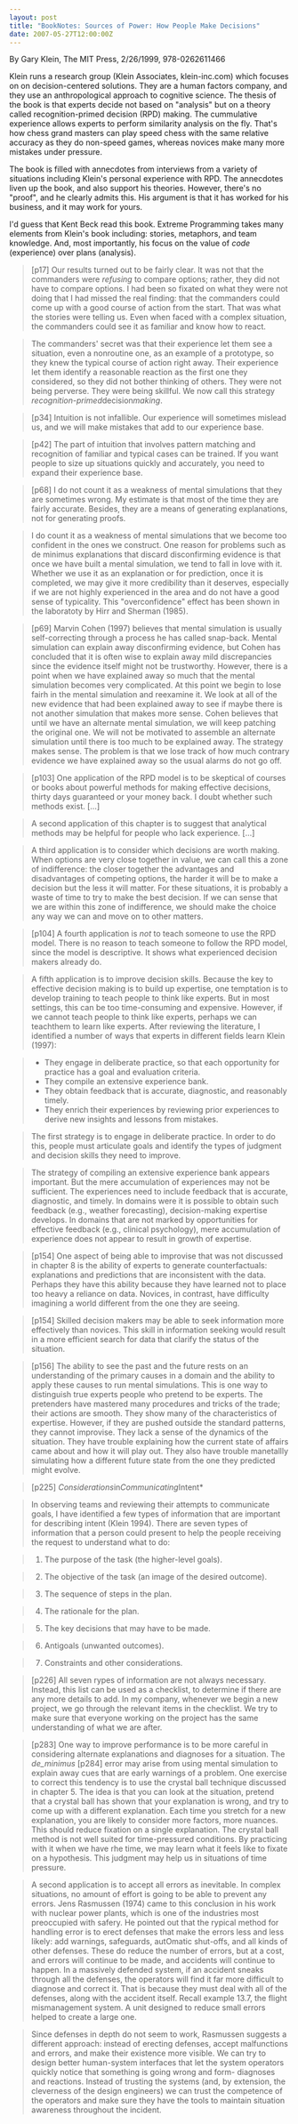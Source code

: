 ```yaml
---
layout: post
title: "BookNotes: Sources of Power: How People Make Decisions"
date: 2007-05-27T12:00:00Z
---
```

By Gary Klein, The MIT Press, 2/26/1999, 978-0262611466

Klein runs a research group (Klein Associates, klein-inc.com) which
focuses on on decision-centered solutions.  They are a human factors
company, and they use an anthropological approach to cognitive
science.  The thesis of the book is that experts decide not based on
"analysis" but on a theory called recognition-primed decision (RPD)
making.  The cummulative experience allows experts to perform
similarity analysis on the fly.  That's how chess grand masters can
play speed chess with the same relative accuracy as they do non-speed
games, whereas novices make many more mistakes under pressure.

The book is filled with annecdotes from interviews from a variety of
situations including Klein's personal experience with RPD.  The
annecdotes liven up the book, and also support his theories.  However,
there's no "proof", and he clearly admits this.  His argument is that
it has worked for his business, and it may work for yours.

I'd guess that Kent Beck read this book.  Extreme Programming takes
many elements from Klein's book including: stories, metaphors, and
team knowledge.  And, most importantly, his focus on the value of
*code* (experience) over plans (analysis).


> [p17] Our results turned out to be fairly clear. It was not that the
> commanders were *refusing* to compare options; rather, they did not
> have to compare options. I had been so fixated on what they were not
> doing that I had missed the real finding: that the commanders could
> come up with a good course of action from the start. That was what the
> stories were telling us. Even when faced with a complex situation, the
> commanders could see it as familiar and know how to react.



> The commanders' secret was that their experience let them see a
> situation, even a nonroutine one, as an example of a prototype, so
> they knew the typical course of action right away. Their experience
> let them identify a reasonable reaction as the first one they
> considered, so they did not bother thinking of others. They were not
> being perverse. They were being skillful. We now call this strategy
> *recognition-primed*decision*making*.



> [p34] Intuition is not infallible. Our experience will sometimes
> mislead us, and we will make mistakes that add to our experience
> base.



> [p42] The part of intuition that involves pattern matching and
> recognition of familiar and typical cases can be trained.  If you want
> people to size up situations quickly and accurately, you need to
> expand their experience base.



> [p68] I do not count it as a weakness of mental simulations that they
> are sometimes wrong. My estimate is that most of the time they are
> fairly accurate. Besides, they are a means of generating explanations,
> not for generating proofs.



> I do count it as a weakness of mental simulations that we become too
> confident in the ones we construct. One reason for problems such as de
> minimus explanations that discard disconfirming evidence is that once
> we have built a mental simulation, we tend to fall in love with
> it. Whether we use it as an explanation or for prediction, once it is
> completed, we may give it more credibility than it deserves,
> especially if we are not highly experienced in the area and do not
> have a good sense of typicality. This "overconfidence" effect has been
> shown in the laboratoty by Hirr and Sherman (1985).



> [p69] Marvin Cohen (1997) believes that mental simulation is usually
> self-correcting through a process he has called snap-back. Mental
> simulation can explain away disconfirming evidence, but Cohen has
> concluded that it is often wise to explain away mild discrepancies
> since the evidence itself might not be trustworthy. However, there is
> a point when we have explained away so much that the mental simulation
> becomes very complicated. At this point we begin to lose fairh in the
> mental simulation and reexamine it. We look at all of the new evidence
> that had been explained away to see if maybe there is not another
> simulation that makes more sense. Cohen believes that until we have an
> alternate mental simulation, we will keep patching the original
> one. We will not be motivated to assemble an alternate simulation
> until there is too much to be explained away. The strategy makes
> sense. The problem is that we lose track of how much contrary evidence
> we have explained away so the usual alarms do not go off.



> [p103] One application of the RPD model is to be skeptical of courses or
> books about powerful methods for making effective decisions, thirty
> days guaranteed or your money back. I doubt whether such methods
> exist. [...]



> A second application of this chapter is to suggest that analytical
> methods may be helpful for people who lack experience. [...]



> A third application is to consider which decisions are worth
> making. When options are very close together in value, we can call
> this a zone of indifference: the closer together the advantages and
> disadvantages of competing options, the harder it will be to make a
> decision but the less it will matter. For these situations, it is
> probably a waste of time to try to make the best decision. If we can
> sense that we are within this zone of indifference, we should make the
> choice any way we can and move on to other matters.



> [p104] A fourth application is *not* to teach someone to use the RPD
> model. There is no reason to teach someone to follow the RPD model,
> since the model is descriptive. It shows what experienced decision
> makers already do.



> A fifth application is to improve decision skills. Because the key to
> effective decision making is to build up expertise, one temptation is
> to develop training to teach people to think like experts. But in most
> settings, this can be too time-consuming and expensive. However, if we
> cannot teach people to think like experts, perhaps we can teachthem to
> learn like experts. After reviewing the literature, I identified a
> number of ways that experts in different fields learn Klein (1997):



> * They engage in deliberate practice, so that each opportunity for practice has a goal and evaluation criteria.
> * They compile an extensive experience bank.
> * They obtain feedback that is accurate, diagnostic, and reasonably timely.
> * They enrich their experiences by reviewing prior experiences to derive new insights and lessons from mistakes.



> The first strategy is to engage in deliberate practice. In order to do
> this, people must articulate goals and identify the types of judgment
> and decision skills they need to improve.



> The strategy of compiling an extensive experience bank appears
> important. But the mere accumulation of experiences may not be
> sufficient. The experiences need to include feedback that is accurate,
> diagnostic, and timely. In domains were it is possible to obtain such
> feedback (e.g., weather forecasting), decision-making expertise
> develops. In domains that are not marked by opportunities for
> effective feedback (e.g., clinical psychology), mere accumulation of
> experience does not appear to result in growth of expertise.



> [p154] One aspect of being able to improvise that was not discussed in
> chapter 8 is the ability of experts to generate counterfactuals:
> explanations and predictions that are inconsistent with the
> data. Perhaps they have this ability because they have learned not to
> place too heavy a reliance on data. Novices, in contrast, have
> difficulty imagining a world different from the one they are seeing.



> [p154] Skilled decision makers may be able to seek information more
> effectively than novices. This skill in information seeking would
> result in a more efficient search for data that clarify the status of
> the situation.



> [p156] The ability to see the past and the future rests on an
> understanding of the primary causes in a domain and the ability to
> apply these causes to run mental simulations. This is one way to
> distinguish true experts people who pretend to be experts. The
> pretenders have mastered many procedures and tricks of the trade;
> their actions are smooth. They show many of the characteristics of
> expertise. However, if they are pushed outside the standard patterns,
> they cannot improvise. They lack a sense of the dynamics of the
> situation. They have trouble explaining how the current state of
> affairs came about and how it will play out.  They also have trouble
> manetallly simulating how a different future state from the one they
> predicted might evolve.



> [p225] *Considerations*in*Communicating*Intent*



> In observing teams and reviewing their attempts to communicate goals,
> I have identified a few types of information that are important for
> describing intent (Klein 1994). There are seven types of information
> that a person could present to help the people receiving the request
> to understand what to do:



> 1. The purpose of the task (the higher-level goals).



> 2. The objective of the task (an image of the desired outcome).



> 3. The sequence of steps in the plan.



> 4. The rationale for the plan.



> 5. The key decisions that may have to be made.



> 6. Antigoals (unwanted outcomes).



> 7. Constraints and other considerations.



> [p226] All seven rypes of information are not always
> necessary. Instead, this list can be used as a checklist, to determine
> if there are any more details to add. In my company, whenever we begin
> a new project, we go through the relevant items in the checklist. We
> try to make sure that everyone working on the project has the same
> understanding of what we are after.



> [p283] One way to improve performance is to be more careful in
> considering alternate explanations and diagnoses for a situation.  The
> _de_minimus_ [p284] error may arise from using mental simulation to
> explain away cues that are early warnings of a problem. One exercise
> to correct this tendency is to use the crystal ball technique
> discussed in chapter 5. The idea is that you can look at the
> situation, pretend that a crystal ball has shown that your explanation
> is wrong, and try to come up with a different explanation. Each time
> you stretch for a new explanation, you are likely to consider more
> factors, more nuances. This should reduce fixation on a single
> explanation. The crystal ball method is not well suited for
> time-pressured conditions. By practicing with it when we have rhe
> time, we may learn what it feels like to fixate on a hypothesis. This
> judgment may help us in situations of time pressure.



> A second application is to accept all errors as inevitable. In complex
> situations, no amount of effort is going to be able to prevent any
> errors. Jens Rasmussen (1974) came to this conclusion in his work with
> nuclear power plants, which is one of the industries most preoccupied
> with safery. He pointed out that the rypical method for handling error
> is to erect defenses that make the errors less and less likely: add
> warnings, safeguards, autOmatic shut-offs, and all kinds of other
> defenses. These do reduce the number of errors, but at a cost, and
> errors will continue to be made, and accidents will continue to
> happen. In a massively defended system, if an accident sneaks through
> all the defenses, the operators will find it far more difficult to
> diagnose and correct it. That is because they must deal with all of
> the defenses, along with the accident itself. Recall example 13.7, the
> flight mismanagement system. A unit designed to reduce small errors
> helped to create a large one.



> Since defenses in depth do not seem to work, Rasmussen suggests a
> different approach: instead of erecting defenses, accept malfunctions
> and errors, and make their existence more visible. We can try to
> design better human-system interfaces that let the system operators
> quickly notice that something is going wrong and form- diagnoses and
> reactions. Instead of trusting the systems (and, by extension, the
> cleverness of the design engineers) we can trust the competence of the
> operators and make sure they have the tools to maintain situation
> awareness throughout the incident.
> 



